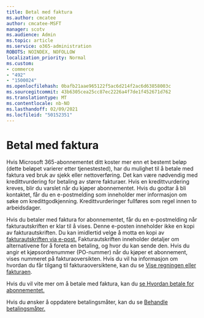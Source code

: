```yaml
---
title: Betal med faktura
ms.author: cmcatee
author: cmcatee-MSFT
manager: scotv
ms.audience: Admin
ms.topic: article
ms.service: o365-administration
ROBOTS: NOINDEX, NOFOLLOW
localization_priority: Normal
ms.custom:
- commerce
- "492"
- "1500024"
ms.openlocfilehash: 0bafb21aae965122f5ac6d214f2ac6d63858003c
ms.sourcegitcommit: 43b6305cea25cc87ec2226a4f7de1f452671d762
ms.translationtype: MT
ms.contentlocale: nb-NO
ms.lasthandoff: 02/09/2021
ms.locfileid: "50152351"
---
```

# <a name="pay-by-invoice"></a>Betal med faktura

Hvis Microsoft 365-abonnementet ditt koster mer enn et bestemt beløp (dette beløpet varierer etter tjenestested), har du mulighet til å betale med faktura ved bruk av sjekk eller nettoverføring. Det kan være nødvendig med kredittvurdering for betaling av større fakturaer. Hvis en kredittvurdering kreves, blir du varslet når du kjøper abonnementet. Hvis du godtar å bli kontaktet, får du en e-postmelding som inneholder mer informasjon om søke om kredittgodkjenning. Kredittvurderinger fullføres som regel innen to arbeidsdager.

Hvis du betaler med faktura for abonnementet, får du en e-postmelding når fakturautskriften er klar til å vises. Denne e-posten inneholder ikke en kopi av fakturautskriften. Du kan imidlertid velge å motta en kopi av [fakturautskriften via e-post.](https://docs.microsoft.com/microsoft-365/commerce/billing-and-payments/view-your-bill-or-invoice.md#receive-a-copy-of-your-billing-statement-in-email) Fakturautskriften inneholder detaljer om alternativene for å foreta en betaling, og hvor du kan sende den. Hvis du angir et kjøpsordrenummer (PO-nummer) når du kjøper et abonnement, vises nummeret på fakturaoversikten. Hvis du vil ha informasjon om hvordan du får tilgang til fakturaoversiktene, kan du se [Vise regningen eller fakturaen](https://docs.microsoft.com/microsoft-365/commerce/billing-and-payments/view-your-bill-or-invoice).

Hvis du vil vite mer om å betale med faktura, kan du [se Hvordan betale for abonnementet.](https://docs.microsoft.com/microsoft-365/commerce/billing-and-payments/pay-for-your-subscription)

Hvis du ønsker å oppdatere betalingsmåter, kan du se [Behandle betalingsmåter.](https://docs.microsoft.com/microsoft-365/commerce/billing-and-payments/manage-payment-methods)